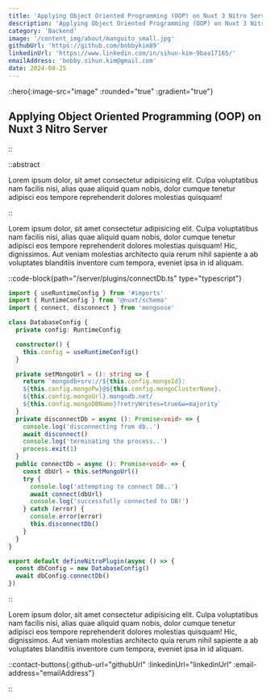 ```yaml
---
title: 'Applying Object Oriented Programming (OOP) on Nuxt 3 Nitro Server'
description: 'Applying Object Oriented Programming (OOP) on Nuxt 3 Nitro Server description text pio pio...'
category: 'Backend'
image: '/content_img/about/manguito_small.jpg'
githubUrl: 'https://github.com/bobbykim89'
linkedinUrl: 'https://www.linkedin.com/in/sihun-kim-9baa17165/'
emailAddress: 'bobby.sihun.kim@gmail.com'
date: 2024-08-25
---
```


::hero{:image-src="image" :rounded="true" :gradient="true"}

## Applying Object Oriented Programming (OOP) on Nuxt 3 Nitro Server

::

::abstract

Lorem ipsum dolor, sit amet consectetur adipisicing elit. Culpa voluptatibus nam facilis nisi, alias quae aliquid quam nobis, dolor cumque tenetur adipisci eos tempore reprehenderit dolores molestias quisquam!

::

Lorem ipsum dolor, sit amet consectetur adipisicing elit. Culpa voluptatibus nam facilis nisi, alias quae aliquid quam nobis, dolor cumque tenetur adipisci eos tempore reprehenderit dolores molestias quisquam! Hic, dignissimos. Aut veniam molestias architecto quia rerum nihil sapiente a ab voluptates blanditiis inventore cum tempora, eveniet ipsa in id aliquam.

::code-block{path="/server/plugins/connectDb.ts" type="typescript"}

```ts
import { useRuntimeConfig } from '#imports'
import { RuntimeConfig } from '@nuxt/schema'
import { connect, disconnect } from 'mongoose'

class DatabaseConfig {
  private config: RuntimeConfig

  constructor() {
    this.config = useRuntimeConfig()
  }

  private setMongoUrl = (): string => {
    return `mongodb+srv://${this.config.mongoId}:
    ${this.config.mongoPw}@${this.config.mongoClusterName}.
    ${this.config.mongoUrl}.mongodb.net/
    ${this.config.mongoDBName}?retryWrites=true&w=majority`
  }
  private disconnectDb = async (): Promise<void> => {
    console.log('disconnecting from db..')
    await disconnect()
    console.log('terminating the process..')
    process.exit(1)
  }
  public connectDb = async (): Promise<void> => {
    const dbUrl = this.setMongoUrl()
    try {
      console.log('attempting to connect DB..')
      await connect(dbUrl)
      console.log('successfully connected to DB!')
    } catch (error) {
      console.error(error)
      this.disconnectDb()
    }
  }
}

export default defineNitroPlugin(async () => {
  const dbConfig = new DatabaseConfig()
  await dbConfig.connectDb()
})
```

::

Lorem ipsum dolor, sit amet consectetur adipisicing elit. Culpa voluptatibus nam facilis nisi, alias quae aliquid quam nobis, dolor cumque tenetur adipisci eos tempore reprehenderit dolores molestias quisquam! Hic, dignissimos. Aut veniam molestias architecto quia rerum nihil sapiente a ab voluptates blanditiis inventore cum tempora, eveniet ipsa in id aliquam.

::contact-buttons{:github-url="githubUrl" :linkedinUrl="linkedinUrl" :email-address="emailAddress"}

::
